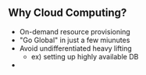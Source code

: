 ## Why Cloud Computing?
* On-demand resource provisioning
* "Go Global" in just a few miunutes
* Avoid undifferentiated heavy lifting
	* ex) setting up highly available DB
* 